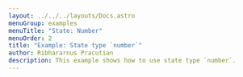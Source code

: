 ```yaml
---
layout: ../../../layouts/Docs.astro
menuGroup: examples
menuTitle: "State: Number"
menuOrder: 2
title: "Example: State type `number`"
author: Ribhararnus Pracutian
description: This example shows how to use state type `number`.
---
```


<csb-viewer id="example-number-state-z7c334" height="100vh"></csb-viewer>
